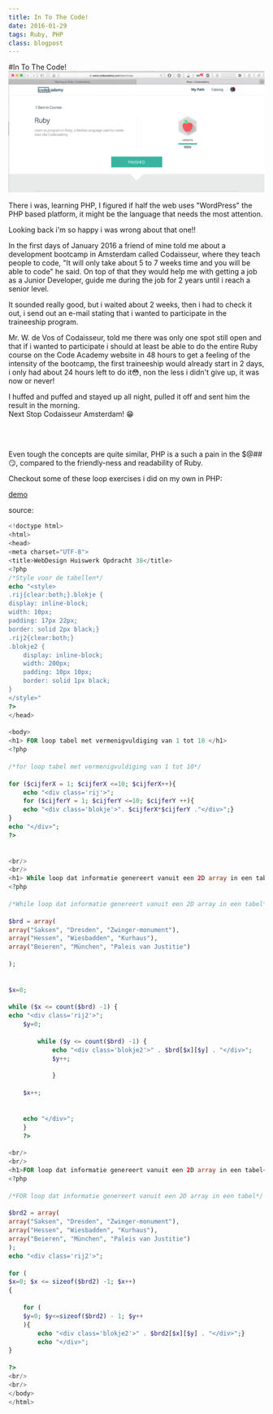 ```yaml
---
title: In To The Code!
date: 2016-01-29
tags: Ruby, PHP
class: blogpost
---
```


#In To The Code!
<img src="/images/codeacademy-ruby.png" />

<p>There i was, learning PHP, I figured if half the web uses "WordPress" the PHP based platform, it might be the language that needs the most attention.</p>

<p>Looking back i'm so happy i was wrong about that one!!</p>

<p>In the first days of January 2016 a friend of mine told me about a development bootcamp in Amsterdam called Codaisseur, where they teach people to code, "It will only take about 5 to 7 weeks time and you will be able to code" he said. On top of that they would help me with getting a job as a Junior Developer, guide me during the job for 2 years until i reach a senior level.</p>
<p>It sounded really good, but i waited about 2 weeks, then i had to check it out, i send out an e-mail stating that i wanted to participate in the traineeship program.</p>

<p>Mr. W. de Vos of Codaisseur, told me there was only one spot still open and that if i wanted to participate i should at least be able to do the entire Ruby course on the Code Academy website in 48 hours to get a feeling of the intensity of the bootcamp, the first traineeship would already start in 2 days, i only had about 24 hours left to do it😳, non the less i didn't give up, it was now or never!</p>

<p>I huffed and puffed and stayed up all night, pulled it off and sent him the result in the morning.<br />
Next Stop Codaisseur Amsterdam! 😁</p>
<br />
<br />
<p>Even tough the concepts are quite similar, PHP is a such a pain in the $@## 😏, compared to the friendly-ness and readability of Ruby. </p>
<p>Checkout some of these loop exercises i did on my own in PHP:</p>

<a href="http://webtotally.com/test.php">demo</a>

source:

```php
<!doctype html>
<html>
<head>
<meta charset="UTF-8">
<title>WebDesign Huiswerk Opdracht 38</title>
<?php
/*Style voor de tabellen*/
echo "<style>
.rij{clear:both;}.blokje {
display: inline-block;
width: 10px;
padding: 17px 22px;
border: solid 2px black;}
.rij2{clear:both;}
.blokje2 {
    display: inline-block;
    width: 200px;
    padding: 10px 10px;
    border: solid 1px black;
}
</style>"
?>
</head>

<body>
<h1> FOR loop tabel met vermenigvuldiging van 1 tot 10 </h1>
<?php

/*for loop tabel met vermenigvuldiging van 1 tot 10*/

for ($cijferX = 1; $cijferX <=10; $cijferX++){
	echo "<div class='rij'>";
	for ($cijferY = 1; $cijferY <=10; $cijferY ++){
	echo "<div class='blokje'>". $cijferX*$cijferY ."</div>";}
}
echo "</div>";
?>


<br/>
<br/>
<h1> While loop dat informatie genereert vanuit een 2D array in een tabel </h1>
<?php

/*While loop dat informatie genereert vanuit een 2D array in een tabel*/

$brd = array(
array("Saksen", "Dresden", "Zwinger-monument"),
array("Hessen", "Wiesbadden", "Kurhaus"),
array("Beieren", "München", "Paleis van Justitie")

);


$x=0;

while ($x <= count($brd) -1) {
echo "<div class='rij2'>";
	$y=0;

		while ($y <= count($brd) -1) {
			echo "<div class='blokje2'>" . $brd[$x][$y] . "</div>";
			$y++;

			}

	$x++;


	echo "</div>";
	}
	?>

<br/>
<br/>
<h1>FOR loop dat informatie genereert vanuit een 2D array in een tabel</h1>
<?php

/*FOR loop dat informatie genereert vanuit een 2D array in een tabel*/

$brd2 = array(
array("Saksen", "Dresden", "Zwinger-monument"),
array("Hessen", "Wiesbadden", "Kurhaus"),
array("Beieren", "München", "Paleis van Justitie")
);
echo "<div class='rij2'>";

for (
$x=0; $x <= sizeof($brd2) -1; $x++)
{

	for (
	$y=0; $y<=sizeof($brd2) - 1; $y++
	){
		echo "<div class='blokje2'>" . $brd2[$x][$y] . "</div>";}
		echo "</div>";
}

?>
<br/>
<br/>
</body>
</html>
```
